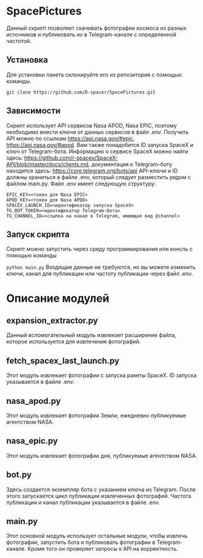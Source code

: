 SpacePictures
====

Данный скрипт позволяет скачивать фотографии космоса из разных источников и публиковать их в Telegram-канале с определенной частотой.

Установка
-
Для установки пакета склонируйте его из репозитория с помощью команды.

```git clone https://github.com/D-spacer/SpacePictures.git```

Зависимости
-
Скрипт использует API сервисов Nasa APOD, Nasa EPIC, поэтому необходимо внести ключи от данных сервисов в файл .env. Получить API можно по ссылкам https://api.nasa.gov/#epic, https://api.nasa.gov/#apod. Вам также понадобится ID запуска SpaceX и ключ от Telegram-бота. Информацию о сервисе SpaceX можно найти здесь:
https://github.com/r-spacex/SpaceX-API/blob/master/docs/clients.md, документация к Telegram-боту находится здесь: https://core.telegram.org/bots/api
API-ключи и ID должны храниться в файле .env, который следует разместить рядом с файлом main.py. Файл .env имеет следующую структуру:
```
EPIC_KEY=<токен для Nasa EPIC>
APOD_KEY=<токен для Nasa APOD>
SPACEX_LAUNCH_ID=<идентификатор запуска SpaceX>
TG_BOT_TOKEN=<идентификатор Telegram-бота>
TG_CHANNEL_ID=<ссылка на канал в Telegram, имеющая вид @channel>
```

Запуск скрипта
-
Скрипт можно запустить через среду программирования или консль с помощью команды

```python main.py```
Входящие данные не требуются, но вы можете изменить ключи, канал для публикации или частоту публикации через файл .env.

# Описание модулей

expansion_extractor.py
-
Данный вспомогательный модуль извлекает расширение файла, которое используется для извлечения фотографий.

fetch_spacex_last_launch.py
-
Этот модуль извлекает фотографии с запуска ракеты SpaceX. ID запуска указывается в файле .env.

nasa_apod.py
-
Этот модуль извлекает фотографии Земли, ежедневно публикуемые агентством NASA.

nasa_epic.py
-
Этот модуль извлекает фотографии дня, публикуемые агентством NASA.

bot.py
-
Здесь создается экземпляр бота с указанием ключа из Telegram. После этого запускается цикл публикации извлеченных фотографий. Частота публикации и канал публикации указывается в файле .env.

main.py
-
Этот основной модуль использует остальные модули, чтобы извлечь фотографии, запустить бота и публиковать фотографии в Telegram-канале. Кроме того он проверяет запросы к API на корректность.
